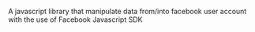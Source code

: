  A javascript library that manipulate data from/into facebook user account with the use of Facebook Javascript SDK 
